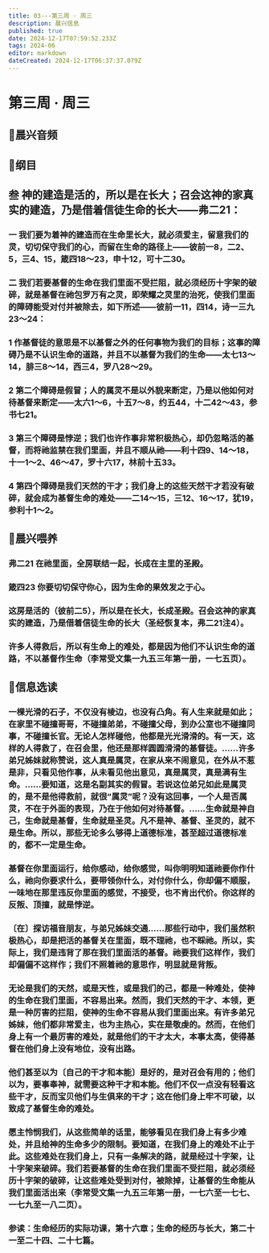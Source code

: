```yaml
---
title: 03---第三周 · 周三
description: 晨兴信息
published: true
date: 2024-12-17T07:59:52.233Z
tags: 2024-06
editor: markdown
dateCreated: 2024-12-17T06:37:37.079Z
---
```


# 第三周 · 周三


## 🎵晨兴音频

## 📖纲目

## 叁    神的建造是活的，所以是在长大；召会这神的家真实的建造，乃是借着信徒生命的长大——弗二21：

### 一    我们要为着神的建造而在生命里长大，就必须爱主，留意我们的灵，切切保守我们的心，而留在生命的路径上——彼前一8，二2、5，三4、15，箴四18～23，申十12，可十二30。

### 二    我们若要基督的生命在我们里面不受拦阻，就必须经历十字架的破碎，就是基督在祂包罗万有之灵，即荣耀之灵里的治死，使我们里面的障碍能受对付并被除去，如下所述——彼前一11，四14，诗一三九23～24：

### 1    作基督徒的意思是不以基督之外的任何事物为我们的目标；这事的障碍乃是不认识生命的道路，并且不以基督为我们的生命——太七13～14，腓三8～14，西三4，罗八28～29。

### 2    第二个障碍是假冒；人的属灵不是以外貌来断定，乃是以他如何对待基督来断定——太六1～6，十五7～8，约五44，十二42～43，参书七21。

### 3    第三个障碍是悖逆；我们也许作事非常积极热心，却仍忽略活的基督，而将祂监禁在我们里面，并且不顺从祂——利十四9、14～18，十一1～2、46～47，罗十六17，林前十五33。

### 4    第四个障碍是我们天然的干才；我们身上的这些天然干才若没有破碎，就会成为基督生命的难处——二14～15，三12、16～17，犹19，参利十1～2。

## 📖晨兴喂养

### 弗二21    在祂里面，全房联结一起，长成在主里的圣殿。

### 箴四23    你要切切保守你心，因为生命的果效发之于心。

### 这房是活的（彼前二5），所以是在长大，长成圣殿。召会这神的家真实的建造，乃是借着信徒生命的长大（圣经恢复本，弗二21注4）。

### 许多人得救后，所以有生命上的难处，都是因为他们不认识生命的道路，不以基督作生命（李常受文集一九五三年第一册，一七五页）。

## 📖信息选读

### 一棵光滑的石子，不仅没有棱边，也没有凸角。有人生来就是如此；在家里不碰撞哥哥，不碰撞弟弟，不碰撞父母，到办公室也不碰撞同事，不碰撞长官。无论人怎样碰他，他都是光光滑滑的。有一天，这样的人得救了，在召会里，他还是那样圆圆滑滑的基督徒。……许多弟兄姊妹就称赞说，这人真是属灵，在家从来不闹意见，在外从不惹是非，只看见他作事，从未看见他出意见，真是属灵，真是满有生命。……要知道，这是名副其实的假冒。若说这位弟兄如此是属灵的，是不是他得救前，就很“属灵”呢？没有这回事，一个人是否属灵，不在于外面的表现，乃在于他如何对待基督。……生命就是神自己，生命就是基督，生命就是圣灵。凡不是神、基督、圣灵的，就不是生命。所以，那些无论多么够得上道德标准，甚至超过道德标准的，都不一定是生命。

### 基督在你里面运行，给你感动，给你感觉，叫你明明知道祂要你作什么，祂向你要求什么，要带领你什么，对付你什么，你却偏不顺服，一味地在那里违反你里面的感觉，不接受，也不肯出代价。你这样的反叛、顶撞，就是悖逆。

### 〔在〕探访福音朋友，与弟兄姊妹交通……那些行动中，我们虽然积极热心，却是把活的基督关在里面，既不理祂，也不睬祂。所以，实际上，我们是违背了那在我们里面活的基督。祂要我们这样作，我们却偏偏不这样作；我们不照着祂的意思作，明显就是背叛。

### 无论是我们的天然，或是天性，或是我们的己，都是一种难处，使神的生命在我们里面，不容易出来。然而，我们天然的干才、本领，更是一种厉害的拦阻，使神的生命不容易从我们里面出来。有许多弟兄姊妹，他们都非常爱主，也为主热心，实在是敬虔的。然而，在他们身上有一个最厉害的难处，就是他们的干才太大，本事太高，使得基督在他们身上没有地位，没有出路。

### 他们甚至以为〔自己的干才和本能〕是好的，是对召会有用的；他们以为，要事奉神，就需要这种干才和本能。他们不仅一点没有轻看这些干才，反而宝贝他们与生俱来的干才；这在他们身上牢不可破，以致成了基督生命的难处。

### 愿主怜悯我们，从这些简单的话里，能够看见在我们身上有多少难处，并且给神的生命多少的限制。要知道，在我们身上的难处不止于此。这些难处在我们身上，只有一条解决的路，就是经过十字架，让十字架来破碎。我们若要基督的生命在我们里面不受拦阻，就必须经历十字架的破碎，让这些难处受到对付，被除掉，让基督的生命能从我们里面活出来（李常受文集一九五三年第一册，一七六至一七七、一七九至一八二页）。

### 参读：生命经历的实际功课，第十六章；生命的经历与长大，第二十一至二十四、二十七篇。
<!-- Google tag (gtag.js) -->
<script async src="https://www.googletagmanager.com/gtag/js?id=G-1P8709Z16T"></script>
<script>
  window.dataLayer = window.dataLayer || [];
  function gtag(){dataLayer.push(arguments);}
  gtag('js', new Date());

  gtag('config', 'G-1P8709Z16T');
</script>